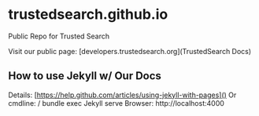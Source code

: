 trustedsearch.github.io
=======================

Public Repo for Trusted Search

Visit our public page: [developers.trustedsearch.org](TrustedSearch Docs)

## How to use Jekyll w/ Our Docs
Details: [https://help.github.com/articles/using-jekyll-with-pages]()
Or
cmdline: / bundle exec Jekyll serve
Browser: http://localhost:4000




